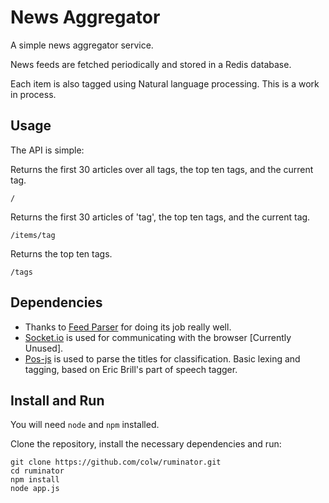 # News Aggregator

A simple news aggregator service.

News feeds are fetched periodically and stored in a Redis database.

Each item is also tagged using Natural language processing. This is a work in process.

## Usage

The API is simple:

Returns the first 30 articles over all tags, the top ten tags, and the current tag.

    /

Returns the first 30 articles of 'tag', the top ten tags, and the current tag.

    /items/tag

Returns the top ten tags.

    /tags

## Dependencies
- Thanks to [Feed Parser](https://github.com/danmactough/node-feedparser) for doing its job really well.
- [Socket.io](http://socket.io) is used for communicating with the browser [Currently Unused].
- [Pos-js](https://github.com/dariusk/pos-js) is used to parse the titles for classification.
Basic lexing and tagging, based on Eric Brill's part of speech tagger.

## Install and Run

You will need `node` and `npm` installed.

Clone the repository, install the necessary dependencies and run:

    git clone https://github.com/colw/ruminator.git
    cd ruminator
    npm install
    node app.js

